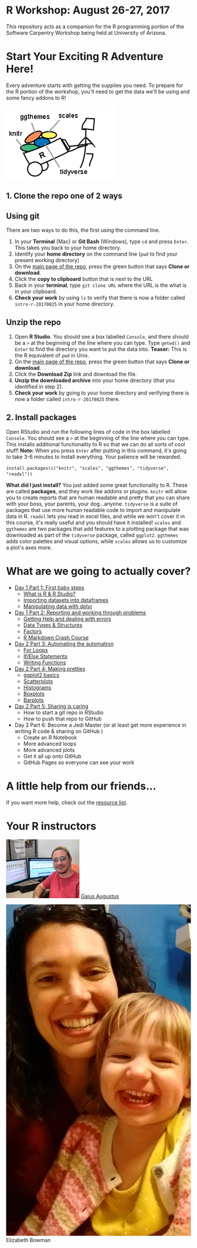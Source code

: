 # R Workshop: August 26-27, 2017

This repository acts as a companion for the R programming portion of the  Software Carpentry Workshop being held at University of Arizona.

# Start Your Exciting R Adventure Here!

Every adventure starts with getting the supplies you need.  To prepare for the R portion of the workshop, you'll need to get the data we'll be using and some fancy addons to R!  

![](plots/tools.jpg)

## 1. Clone the repo one of 2 ways

## Using git

There are two ways to do this, the first using the command line.

1. In your **Terminal** (Mac) or **Git Bash** (Windows), type `cd` and press `Enter`.  This takes you back to your home directory.
2. Identify your **home directory** on the command line (`pwd` to find your present working directory) 
3. On the [main page of the repo](https://github.com/gaiusjaugustus/intro-r-20170825), press the green button that says **Clone or download**.
4. Click the **copy to clipboard** button that is next to the URL
5. Back in your **terminal**, type `git clone URL` where the URL is the what is in your clipboard.
6. **Check your work** by using `ls` to verify that there is now a folder called `intro-r-20170825` in your home directory.


## Unzip the repo

1. Open **R Studio**.  You should see a box labelled `Console`, and there should be a `>` at the beginning of the line where you can type.  Type `getwd()` and `Enter` to find the directory you want to put the data into.  **Teaser:** This is the R equivalent of `pwd` in Unix.
3. On the [main page of the repo](https://github.com/gaiusjaugustus/intro-r-20170825), press the green button that says **Clone or download**.
4. Click the **Download Zip** link and download the file.
5. **Unzip the downloaded archive** into your home directory (that you identified in step 2).
6. **Check your work** by going to your home directory and verifying there is now a folder called `intro-r-20170825` there.


## 2. Install packages

Open RStudio and run the following lines of code in the box labelled `Console`.  You should see a `>` at the beginning of the line where you can type.  This installs additional functionality to R so that we can do all sorts of cool stuff!  **Note:** When you press `Enter` after putting in this command, it's going to take 3-6 minutes to install everything. Your patience will be rewarded.

```
install.packages(c("knitr", "scales", "ggthemes", "tidyverse", "readxl"))
```

**What did I just install?** You just added some great functionality to R.  These are called **packages**, and they work like addons or plugins.  `knitr` will allow you to create reports that are human readable and pretty that you can share with your boss, your parents, your dog...anyone.  `tidyverse` is a suite of packages that use more human readable code to import and manipulate data in R.  `readxl` lets you read in excel files, and while we won't cover it in this course, it's really useful and you should have it installed!  `scales` and `ggthemes` are two packages that add features to a plotting package that was downloaded as part of the `tidyverse` package, called `ggplot2`.  `ggthemes` adds color palettes and visual options, while `scales` allows us to customize a plot's axes more.

# What are we going to actually cover?

* [Day 1 Part 1: First baby steps](https://github.com/gaiusjaugustus/intro-r-20170825/blob/master/01_ImportingData.Rmd)
    * [What is R & R Studio?](https://github.com/gaiusjaugustus/intro-r-20170825/blob/master/01_ImportingData.Rmd#what-is-r)
    * [Importing datasets into dataframes](https://github.com/gaiusjaugustus/intro-r-20170825/blob/master/01_ImportingData.Rmd#reading-in-data)
    * [Manipulating data with dplyr](https://github.com/gaiusjaugustus/intro-r-20170825/blob/master/01_ImportingData.Rmd#dplyr)
* [Day 1 Part 2: Reporting and working through problems](https://github.com/gaiusjaugustus/intro-r-20170825/blob/master/02_HelpDataTypesFactors.Rmd)
     * [Getting Help and dealing with errors](https://github.com/gaiusjaugustus/intro-r-20170825/blob/master/02_HelpDataTypesFactors.Rmd#help-files)
     * [Data Types & Structures](https://github.com/gaiusjaugustus/intro-r-20170825/blob/master/02_HelpDataTypesFactors.Rmd#6-data-types)
     * [Factors](https://github.com/gaiusjaugustus/intro-r-20170825/blob/master/02_HelpDataTypesFactors.Rmd#factors)
     * [R Markdown Crash Course](https://github.com/gaiusjaugustus/intro-r-20170825/blob/master/02_HelpDataTypesFactors.Rmd#r-markdown)
* [Day 2 Part 3: Automating the automatron](https://github.com/gaiusjaugustus/intro-r-20170825/blob/master/03_ForLoopsIfElseFunctions.Rmd)
     * [For Loops](https://github.com/gaiusjaugustus/intro-r-20170825/blob/master/03_ForLoopsIfElseFunctions.Rmd#for-loops)
     * [If/Else Statements](https://github.com/gaiusjaugustus/intro-r-20170825/blob/master/03_ForLoopsIfElseFunctions.Rmd#if-else-statments)
     * [Writing Functions](https://github.com/gaiusjaugustus/intro-r-20170825/blob/master/03_ForLoopsIfElseFunctions.Rmd#functions)
* [Day 2 Part 4: Making pretties](https://github.com/gaiusjaugustus/intro-r-20170825/blob/master/04_Plotting.Rmd)
     * [ggplot2 basics](https://github.com/gaiusjaugustus/intro-r-20170825/blob/master/03_ForLoopsIfElseFunctions.Rmd#functions)
     * [Scatterplots](https://github.com/gaiusjaugustus/intro-r-20170825/blob/master/04_Plotting.Rmd#scatterplots)
     * [Histograms](https://github.com/gaiusjaugustus/intro-r-20170825/blob/master/04_Plotting.Rmd#histogram)
     * [Boxplots](https://github.com/gaiusjaugustus/intro-r-20170825/blob/master/04_Plotting.Rmd#boxplot)
     * [Barplots](https://github.com/gaiusjaugustus/intro-r-20170825/blob/master/04_Plotting.Rmd#barplot)
* [Day 2 Part 5: Sharing is caring](https://github.com/gaiusjaugustus/intro-r-20170825/blob/master/05_gitInRStudio.Rmd)
    * How to start a git repo in RStudio
    * How to push that repo to GitHub
* Day 2 Part 6: Become a Jedi Master (or at least get more experience in writing R code & sharing on GitHub )
    * Create an R Notebook
    * More advanced loops
    * More advanced plots
    * Get it all up onto GitHub
    * GitHub Pages so everyone can see your work

# A little help from our friends...

If you want more help, check out the [resource list](https://github.com/gaiusjaugustus/intro-r-20170825/blob/master/resources/CheatSheetsAndResources.Rmd).


# Your R instructors

![](plots/gaius.jpg)
[Gaius Augustus](http://www.gaiusjaugustus.com)

![](plots/lizB.jpg)
Elizabeth Bowman
